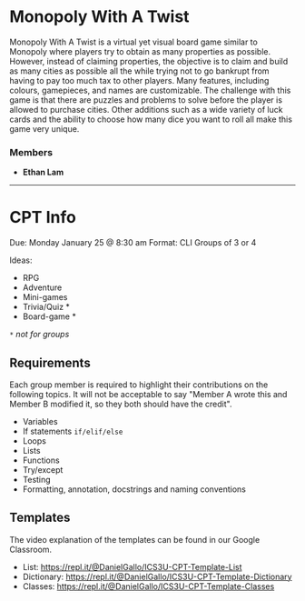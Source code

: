 # Monopoly With A Twist
Monopoly With A Twist is a virtual yet visual board game similar to Monopoly where players try to obtain as many properties as possible. However, instead of claiming properties, the objective is to claim and build as many cities as possible all the while trying not to go bankrupt from having to pay too much tax to other players. Many features, including colours, gamepieces, and names are customizable. The challenge with this game is that there are puzzles and problems to solve before the player is allowed to purchase cities. Other additions such as a wide variety of luck cards and the ability to choose how many dice you want to roll all make this game very unique. 

### Members
- **Ethan Lam**
---

# CPT Info

Due: Monday January 25 @ 8:30 am
Format: CLI
Groups of 3 or 4

Ideas:
- RPG
- Adventure
- Mini-games
- Trivia/Quiz *
- Board-game *

_`*` not for groups_

## Requirements
Each group member is required to highlight their contributions on the following topics. It will not be acceptable to say "Member A wrote this and Member B modified it, so they both should have the credit".

- Variables
- If statements `if/elif/else`
- Loops
- Lists
- Functions
- Try/except
- Testing
- Formatting, annotation, docstrings and naming conventions

## Templates
The video explanation of the templates can be found in our Google Classroom.

- List: https://repl.it/@DanielGallo/ICS3U-CPT-Template-List
- Dictionary: https://repl.it/@DanielGallo/ICS3U-CPT-Template-Dictionary
- Classes: https://repl.it/@DanielGallo/ICS3U-CPT-Template-Classes
